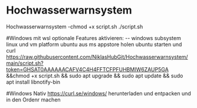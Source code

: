 # Hochwasserwarnsystem
Hochwasserwarnsystem
-chmod +x script.sh
./script.sh

#Windows mit wsl
optionale Features aktivieren:
-- windows subsystem linux und vm platform
ubuntu aus ms appstore holen
ubuntu starten und curl https://raw.githubusercontent.com/NiklasHubGit/Hochwasserwarnsystem/main/script.sh?token=GHSAT0AAAAAACAFV4C4H4FFTCFPFUHBMIW6ZAUP5GA &&chmod +x script.sh && sudo apt upgrade && sudo apt update && sudo apt install libnotify-bin 

#Windows Nativ
https://curl.se/windows/ herunterladen und entpacken und in den Ordenr machen
